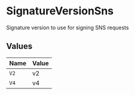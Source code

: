 # SignatureVersionSns

Signature version to use for signing SNS requests


## Values

| Name  | Value |
| ----- | ----- |
| `V2`  | v2    |
| `V4`  | v4    |